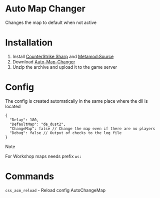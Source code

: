 # Auto Map Changer
 Changes the map to default when not active

# Installation
1. Install [CounterStrike Sharp](https://github.com/roflmuffin/CounterStrikeSharp) and [Metamod:Source](https://www.sourcemm.net/downloads.php/?branch=master)
3. Download [Auto-Map-Changer](https://github.com/skaen/Auto-Map-Changer/releases)
4. Unzip the archive and upload it to the game server

# Config
The config is created automatically in the same place where the dll is located
```
{
  "Delay": 180,
  "DefaultMap": "de_dust2",
  "ChangeMap": false // Change the map even if there are no players
  "Debug": false // Output of checks to the log file
}
```
> [!NOTE]
> For Workshop maps needs prefix `ws:`

# Commands
`css_acm_reload` - Reload config AutoChangeMap
